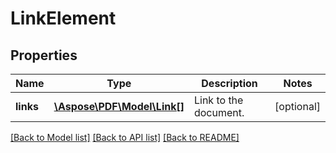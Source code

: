 # LinkElement

## Properties
Name | Type | Description | Notes
------------ | ------------- | ------------- | -------------
**links** | [**\Aspose\PDF\Model\Link[]**](Link.md) | Link to the document. | [optional] 

[[Back to Model list]](../README.md#documentation-for-models) [[Back to API list]](../README.md#documentation-for-api-endpoints) [[Back to README]](../README.md)


